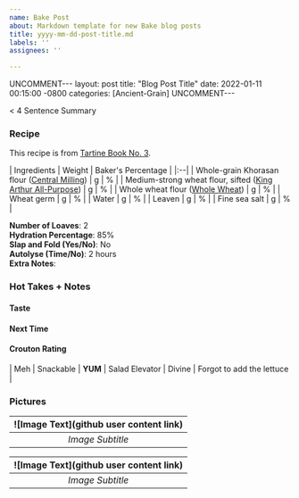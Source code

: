 ```yaml
---
name: Bake Post
about: Markdown template for new Bake blog posts
title: yyyy-mm-dd-post-title.md
labels: ''
assignees: ''

---
```


UNCOMMENT---
layout: post
title:  "Blog Post Title"
date:   2022-01-11 00:15:00 -0800
categories: [Ancient-Grain]
UNCOMMENT---

< 4 Sentence Summary

### Recipe
This recipe is from [Tartine Book No. 3](url). 

| Ingredients | Weight | Baker's Percentage |
|:--| 
| Whole-grain Khorasan flour ([Central Milling](https://centralmilling.com/product/organic-whole-khorasan-flour/)) | g | % |
| Medium-strong wheat flour, sifted ([King Arthur All-Purpose](https://shop.kingarthurbaking.com/items/organic-all-purpose-flour)) | g | % |
| Whole wheat flour ([Whole Wheat](https://shop.kingarthurbaking.com/items/100-organic-whole-wheat-flour)) | g | % |
| Wheat germ | g | % |
| Water | g | % |
| Leaven | g | % |
| Fine sea salt | g | % |

**Number of Loaves**: 2 <br />
**Hydration Percentage**: 85% <br />
**Slap and Fold (Yes/No)**: No <br />
**Autolyse (Time/No)**: 2 hours <br />
**Extra Notes**:

### Hot Takes + Notes

#### **Taste**

#### **Next Time**

#### **Crouton Rating**

| Meh | Snackable | **YUM** | Salad Elevator | Divine | Forgot to add the lettuce |

### Pictures

| ![Image Text](github user content link) | 
|:--:| 
| *Image Subtitle* |

| ![Image Text](github user content link) | 
|:--:| 
| *Image Subtitle* |
